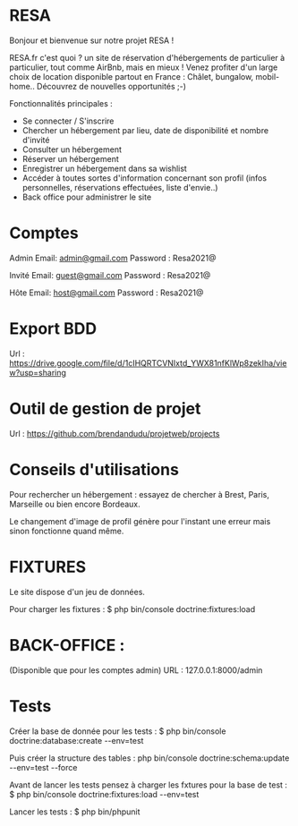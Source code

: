 # RESA

Bonjour et bienvenue sur notre projet RESA !

RESA.fr c'est quoi ? un site de réservation d'hébergements de particulier à particulier, tout comme AirBnb, mais en mieux ! Venez profiter d'un large choix de location disponible partout en France : Châlet, bungalow, mobil-home.. Découvrez de nouvelles opportunités ;-)

Fonctionnalités principales : 

- Se connecter / S'inscrire
- Chercher un hébergement par lieu, date de disponibilité et nombre d'invité
- Consulter un hébergement
- Réserver un hébergement
- Enregistrer un hébergement dans sa wishlist
- Accéder à toutes sortes d'information concernant son profil (infos personnelles, réservations effectuées, liste d'envie..)
- Back office pour administrer le site

# Comptes

Admin
Email: admin@gmail.com
Password : Resa2021@

Invité
Email: guest@gmail.com
Password : Resa2021@

Hôte
Email: host@gmail.com
Password : Resa2021@

# Export BDD

Url : https://drive.google.com/file/d/1cIHQRTCVNIxtd_YWX81nfKlWp8zekIha/view?usp=sharing


# Outil de gestion de projet 

Url : https://github.com/brendandudu/projetweb/projects


# Conseils d'utilisations

Pour rechercher un hébergement : essayez de chercher à Brest, Paris, Marseille ou bien encore Bordeaux.

Le changement d'image de profil génère pour l'instant une erreur mais sinon fonctionne quand même.


# FIXTURES

Le site dispose d'un jeu de données.

Pour charger les fixtures : $ php bin/console doctrine:fixtures:load


# BACK-OFFICE :

(Disponible que pour les comptes admin)
URL : 127.0.0.1:8000/admin


# Tests

Créer la base de donnée pour les tests : $ php bin/console doctrine:database:create --env=test

Puis créer la structure des tables :  php bin/console doctrine:schema:update --env=test --force

Avant de lancer les tests pensez à charger les fxtures pour la base de test : $ php bin/console doctrine:fixtures:load --env=test

Lancer les tests : $ php bin/phpunit

